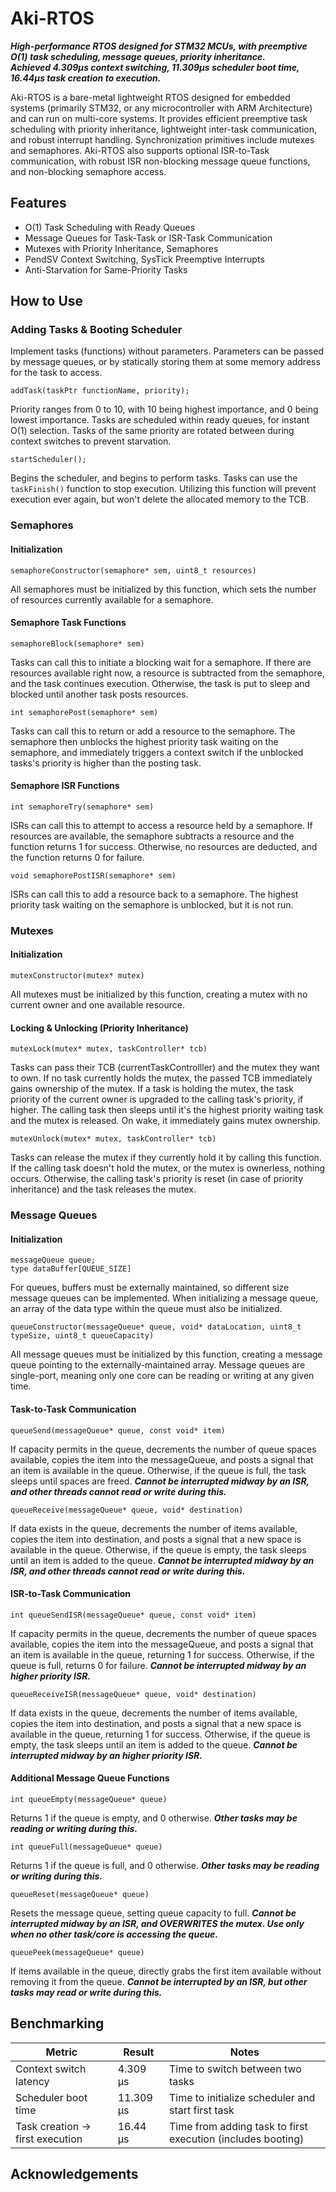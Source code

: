 # Aki-RTOS
_**High-performance RTOS designed for STM32 MCUs, with preemptive O(1) task scheduling, message queues, priority inheritance. <br> Achieved 4.309µs context switching, 11.309µs scheduler boot time, 16.44µs task creation to execution.**_

Aki-RTOS is a bare-metal lightweight RTOS designed for embedded systems (primarily STM32, or any microcontroller with ARM Architecture) and can run on multi-core systems. It provides efficient preemptive task scheduling with priority inheritance, lightweight inter-task communication, and robust interrupt handling. Synchronization primitives include mutexes and semaphores. Aki-RTOS also supports optional ISR-to-Task communication, with robust ISR non-blocking message queue functions, and non-blocking semaphore access.

## Features
- O(1) Task Scheduling with Ready Queues
- Message Queues for Task-Task or ISR-Task Communication
- Mutexes with Priority Inheritance, Semaphores
- PendSV Context Switching, SysTick Preemptive Interrupts
- Anti-Starvation for Same-Priority Tasks

## How to Use
### Adding Tasks & Booting Scheduler
Implement tasks (functions) without parameters. Parameters can be passed by message queues, or by statically storing them at some memory address for the task to access.
```
addTask(taskPtr functionName, priority);
```
Priority ranges from 0 to 10, with 10 being highest importance, and 0 being lowest importance. Tasks are scheduled within ready queues, for instant O(1) selection. Tasks of the same priority are rotated between during context switches to prevent starvation.
```
startScheduler();
```
Begins the scheduler, and begins to perform tasks. Tasks can use the `taskFinish()` function to stop execution. Utilizing this function will prevent execution ever again, but won't delete the allocated memory to the TCB.

### Semaphores
#### Initialization
```
semaphoreConstructor(semaphore* sem, uint8_t resources)
```
All semaphores must be initialized by this function, which sets the number of resources currently available for a semaphore.

#### Semaphore Task Functions
```
semaphoreBlock(semaphore* sem)
```
Tasks can call this to initiate a blocking wait for a semaphore. If there are resources available right now, a resource is subtracted from the semaphore, and the task continues execution. Otherwise, the task is put to sleep and blocked until another task posts resources.
```
int semaphorePost(semaphore* sem)
```
Tasks can call this to return or add a resource to the semaphore. The semaphore then unblocks the highest priority task waiting on the semaphore, and immediately triggers a context switch if the unblocked tasks's priority is higher than the posting task.

#### Semaphore ISR Functions
```
int semaphoreTry(semaphore* sem)
```
ISRs can call this to attempt to access a resource held by a semaphore. If resources are available, the semaphore subtracts a resource and the function returns 1 for success. Otherwise, no resources are deducted, and the function returns 0 for failure.
```
void semaphorePostISR(semaphore* sem)
```
ISRs can call this to add a resource back to a semaphore. The highest priority task waiting on the semaphore is unblocked, but it is not run.

### Mutexes
#### Initialization
```
mutexConstructor(mutex* mutex)
```
All mutexes must be initialized by this function, creating a mutex with no current owner and one available resource.

#### Locking & Unlocking (Priority Inheritance)
```
mutexLock(mutex* mutex, taskController* tcb)
```
Tasks can pass their TCB (currentTaskControlller) and the mutex they want to own. If no task currently holds the mutex, the passed TCB immediately gains ownership of the mutex. If a task is holding the mutex, the task priority of the current owner is upgraded to the calling task's priority, if higher. The calling task then sleeps until it's the highest priority waiting task and the mutex is released. On wake, it immediately gains mutex ownership.

```
mutexUnlock(mutex* mutex, taskController* tcb)
```
Tasks can release the mutex if they currently hold it by calling this function. If the calling task doesn't hold the mutex, or the mutex is ownerless, nothing occurs. Otherwise, the calling task's priority is reset (in case of priority inheritance) and the task releases the mutex.

### Message Queues
#### Initialization
```
messageQueue queue;
type dataBuffer[QUEUE_SIZE]
```
For queues, buffers must be externally maintained, so different size message queues can be implemented. When initializing a message queue, an array of the data type within the queue must also be initialized.
```
queueConstructor(messageQueue* queue, void* dataLocation, uint8_t typeSize, uint8_t queueCapacity)
```
All message queues must be initialized by this function, creating a message queue pointing to the externally-maintained array. Message queues are single-port, meaning only one core can be reading or writing at any given time.

#### Task-to-Task Communication
```
queueSend(messageQueue* queue, const void* item)
```
If capacity permits in the queue, decrements the number of queue spaces available, copies the item into the messageQueue, and posts a signal that an item is available in the queue. Otherwise, if the queue is full, the task sleeps until spaces are freed. _**Cannot be interrupted midway by an ISR, and other threads cannot read or write during this.**_
```
queueReceive(messageQueue* queue, void* destination)
```
If data exists in the queue, decrements the number of items available, copies the item into destination, and posts a signal that a new space is available in the queue. Otherwise, if the queue is empty, the task sleeps until an item is added to the queue. _**Cannot be interrupted midway by an ISR, and other threads cannot read or write during this.**_

#### ISR-to-Task Communication
```
int queueSendISR(messageQueue* queue, const void* item)
```
If capacity permits in the queue, decrements the number of queue spaces available, copies the item into the messageQueue, and posts a signal that an item is available in the queue, returning 1 for success. Otherwise, if the queue is full, returns 0 for failure. _**Cannot be interrupted midway by an higher priority ISR.**_
```
queueReceiveISR(messageQueue* queue, void* destination)
```
If data exists in the queue, decrements the number of items available, copies the item into destination, and posts a signal that a new space is available in the queue, returning 1 for success. Otherwise, if the queue is empty, the task sleeps until an item is added to the queue. _**Cannot be interrupted midway by an higher priority ISR.**_

#### Additional Message Queue Functions
```
int queueEmpty(messageQueue* queue)
```
Returns 1 if the queue is empty, and 0 otherwise. _**Other tasks may be reading or writing during this.**_
```
int queueFull(messageQueue* queue)
```
Returns 1 if the queue is full, and 0 otherwise. _**Other tasks may be reading or writing during this.**_
```
queueReset(messageQueue* queue)
```
Resets the message queue, setting queue capacity to full. _**Cannot be interrupted midway by an ISR, and OVERWRITES the mutex. Use only when no other task/core is accessing the queue.**_
```
queuePeek(messageQueue* queue)
```
If items available in the queue, directly grabs the first item available without removing it from the queue. _**Cannot be interrupted by an ISR, but other tasks may read or write during this.**_

## Benchmarking
| Metric                          | Result    | Notes                                           |
|---------------------------------|-----------|------------------------------------------------|
| Context switch latency           | 4.309 µs  | Time to switch between two tasks              |
| Scheduler boot time              | 11.309 µs | Time to initialize scheduler and start first task |
| Task creation → first execution  | 16.44 µs  | Time from adding task to first execution (includes booting)|


## Acknowledgements
